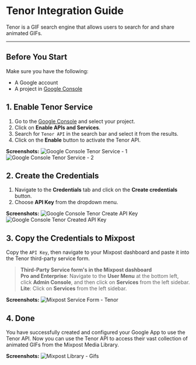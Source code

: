 # Tenor Integration Guide

Tenor is a GIF search engine that allows users to search for and share animated GIFs.

---

## Before You Start

Make sure you have the following:

- A Google account
- A project in [Google Console](https://console.developers.google.com)

## 1. Enable Tenor Service

1. Go to the [Google Console](https://console.developers.google.com) and select your project.
2. Click on **Enable APIs and Services**.
3. Search for `Tenor API` in the search bar and select it from the results.
4. Click on the **Enable** button to activate the Tenor API.

**Screenshots:**
![Google Console Tenor Service - 1](/assets/doc/services/media/tenor/tenor-service-1.png)  
![Google Console Tenor Service - 2](/assets/doc/services/media/tenor/tenor-service-2.png)

## 2. Create the Credentials

1. Navigate to the **Credentials** tab and click on the **Create credentials** button.
2. Choose **API Key** from the dropdown menu.

**Screenshots:**
![Google Console Tenor Create API Key](/assets/doc/services/media/tenor/tenor-create-api-key.png)  
![Google Console Tenor Created API Key](/assets/doc/services/media/tenor/tenor-api-key-created.png)

## 3. Copy the Credentials to Mixpost

Copy the `API Key`, then navigate to your Mixpost dashboard and paste it into the Tenor third-party service form.

> **Third-Party Service form's in the Mixpost dashboard**  
> **Pro and Enterprise**: Navigate to the **User Menu** at the bottom left, click **Admin Console**, and then click on **Services** from the left sidebar.  
> **Lite**: Click on **Services** from the left sidebar.

**Screenshots:**
![Mixpost Service Form - Tenor](/assets/doc/services/media/tenor/tenor-form.png)

## 4. Done

You have successfully created and configured your Google App to use the Tenor API. Now you can use the Tenor API to access their vast collection of animated GIFs from the Mixpost Media Library.

**Screenshots:**
![Mixpost Library - Gifs](/assets/doc/services/media/tenor/gifs-library.png)
